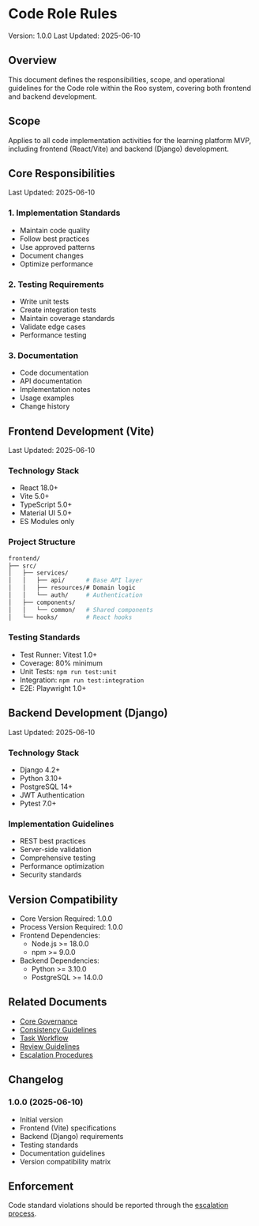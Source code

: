 # Code Role Rules
Version: 1.0.0
Last Updated: 2025-06-10

## Overview
This document defines the responsibilities, scope, and operational guidelines for the Code role within the Roo system, covering both frontend and backend development.

## Scope
Applies to all code implementation activities for the learning platform MVP, including frontend (React/Vite) and backend (Django) development.

## Core Responsibilities
Last Updated: 2025-06-10

### 1. Implementation Standards
- Maintain code quality
- Follow best practices
- Use approved patterns
- Document changes
- Optimize performance

### 2. Testing Requirements 
- Write unit tests
- Create integration tests
- Maintain coverage standards
- Validate edge cases
- Performance testing

### 3. Documentation
- Code documentation
- API documentation
- Implementation notes
- Usage examples
- Change history

## Frontend Development (Vite)
Last Updated: 2025-06-10

### Technology Stack
- React 18.0+
- Vite 5.0+
- TypeScript 5.0+
- Material UI 5.0+
- ES Modules only

### Project Structure
```bash
frontend/
├── src/
│   ├── services/
│   │   ├── api/      # Base API layer
│   │   ├── resources/# Domain logic
│   │   └── auth/     # Authentication
│   ├── components/
│   │   └── common/   # Shared components
│   └── hooks/        # React hooks
```

### Testing Standards
- Test Runner: Vitest 1.0+
- Coverage: 80% minimum
- Unit Tests: `npm run test:unit`
- Integration: `npm run test:integration`
- E2E: Playwright 1.0+

## Backend Development (Django)
Last Updated: 2025-06-10

### Technology Stack
- Django 4.2+
- Python 3.10+
- PostgreSQL 14+
- JWT Authentication
- Pytest 7.0+

### Implementation Guidelines
- REST best practices
- Server-side validation
- Comprehensive testing
- Performance optimization
- Security standards

## Version Compatibility
- Core Version Required: 1.0.0
- Process Version Required: 1.0.0
- Frontend Dependencies:
  - Node.js >= 18.0.0
  - npm >= 9.0.0
- Backend Dependencies:
  - Python >= 3.10.0
  - PostgreSQL >= 14.0.0

## Related Documents
- [Core Governance](../../core/governance.md)
- [Consistency Guidelines](../../core/consistency.md)
- [Task Workflow](../../processes/task-lifecycle/workflow.md)
- [Review Guidelines](../../processes/review-process/guidelines.md)
- [Escalation Procedures](../../processes/escalation/procedures.md)

## Changelog
### 1.0.0 (2025-06-10)
- Initial version
- Frontend (Vite) specifications
- Backend (Django) requirements
- Testing standards
- Documentation guidelines
- Version compatibility matrix

## Enforcement
Code standard violations should be reported through the [escalation process](../../processes/escalation/procedures.md).
